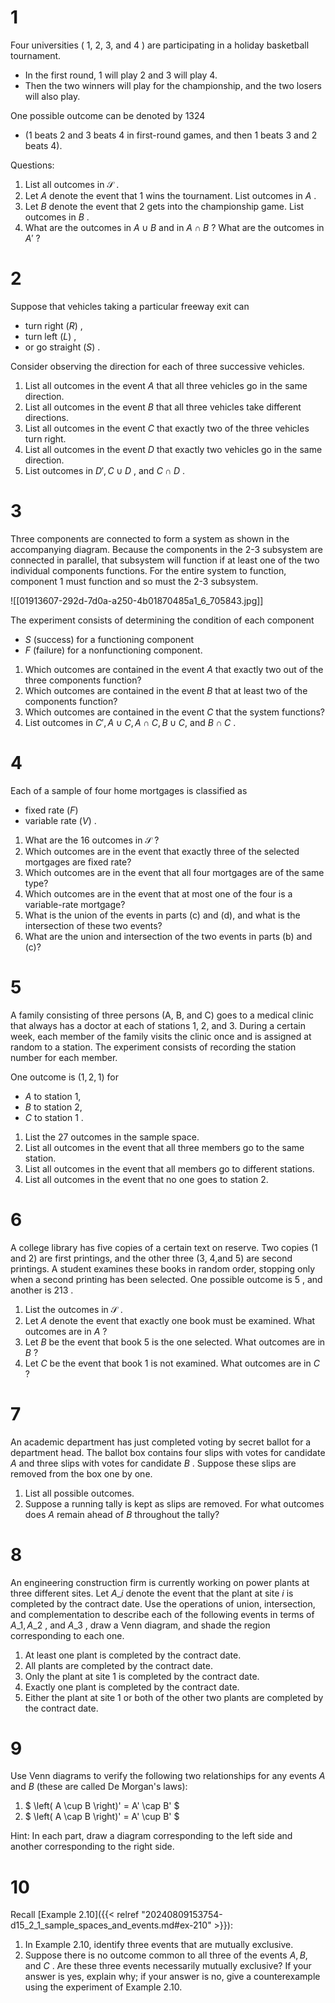 # 1

Four universities ( 1, 2, 3, and 4 ) are participating in a holiday basketball tournament.
- In the first round, 1 will play 2 and 3 will play 4.
- Then the two winners will play for the championship, and the two losers will also play.

One possible outcome can be denoted by 1324 
- (1 beats 2 and 3 beats 4 in first-round games, and then 1 beats 3 and 2 beats 4).

Questions: 
1. List all outcomes in $\mathcal{S}$ .
2. Let $A$ denote the event that 1 wins the tournament. List outcomes in $A$ .
3. Let $B$ denote the event that 2 gets into the championship game. List outcomes in $B$ .
4. What are the outcomes in $A \cup B$ and in $A \cap B$ ? What are the outcomes in $A'$ ?

# 2

Suppose that vehicles taking a particular freeway exit can 
- turn right $\left( R\right)$ , 
- turn left $\left( L\right)$ , 
- or go straight $\left( S\right)$ . 

Consider observing the direction for each of three successive vehicles.

1.  List all outcomes in the event $A$ that all three vehicles go in the same direction.
2.  List all outcomes in the event $B$ that all three vehicles take different directions.
3.  List all outcomes in the event $C$ that exactly two of the three vehicles turn right.
4.  List all outcomes in the event $D$ that exactly two vehicles go in the same direction.
5.  List outcomes in ${D}',C \cup D$ , and $C \cap D$ .

# 3

Three components are connected to form a system as shown in the accompanying diagram. 
Because the components in the 2-3 subsystem are connected in parallel, that subsystem will function if at least one of the two individual components functions. 
For the entire system to function, component 1 must function and so must the 2-3 subsystem.

![[01913607-292d-7d0a-a250-4b01870485a1_6_705843.jpg]]

The experiment consists of determining the condition of each component 
- $S$ (success) for a functioning component
- $F$ (failure) for a nonfunctioning component.

1.  Which outcomes are contained in the event $A$ that exactly two out of the three components function?
2.  Which outcomes are contained in the event $B$ that at least two of the components function?
3.  Which outcomes are contained in the event $C$ that the system functions?
4.  List outcomes in ${C}',A \cup C,A \cap C,B \cup C$, and $B \cap C$ .
# 4
Each of a sample of four home mortgages is classified as 
- fixed rate $\left( F\right)$ 
- variable rate $\left( V\right)$ .

1.  What are the 16 outcomes in $\mathcal{S}$ ?
2.  Which outcomes are in the event that exactly three of the selected mortgages are fixed rate?
3.  Which outcomes are in the event that all four mortgages are of the same type?
4.  Which outcomes are in the event that at most one of the four is a variable-rate mortgage?
5.  What is the union of the events in parts (c) and (d), and what is the intersection of these two events?
6.  What are the union and intersection of the two events in parts (b) and (c)?


# 5

A family consisting of three persons (A, B, and C) goes to a medical clinic that always has a doctor at each of stations 1, 2, and 3. 
During a certain week, each member of the family visits the clinic once and is assigned at random to a station. 
The experiment consists of recording the station number for each member. 

One outcome is $(1, 2, 1)$ for
- $A$ to station 1, 
- $B$ to station 2, 
- $C$ to station 1 .

1.  List the 27 outcomes in the sample space.
2.  List all outcomes in the event that all three members go to the same station.
3.  List all outcomes in the event that all members go to different stations.
4.  List all outcomes in the event that no one goes to station 2.

# 6

A college library has five copies of a certain text on reserve.
Two copies (1 and 2) are first printings, and the other three (3, 4,and 5) are second printings.
A student examines these books in random order, stopping only when a second printing has been selected. One possible outcome is 5 , and another is 213 .

1.  List the outcomes in $\mathcal{S}$ .
2.  Let $A$ denote the event that exactly one book must be examined. What outcomes are in $A$ ?
3.  Let $B$ be the event that book 5 is the one selected. What outcomes are in $B$ ?
4.  Let $C$ be the event that book 1 is not examined. What outcomes are in $C$ ?


# 7

An academic department has just completed voting by secret ballot for a department head. The ballot box contains four slips with votes for candidate $A$ and three slips with votes for candidate $B$ . Suppose these slips are removed from the box one by one.

1.  List all possible outcomes.
2.  Suppose a running tally is kept as slips are removed. For what outcomes does $A$ remain ahead of $B$ throughout the tally?


# 8

An engineering construction firm is currently working on power plants at three different sites. Let ${A}\_{i}$ denote the event that the plant at site $i$ is completed by the contract date. Use the operations of union, intersection, and complementation to describe each of the following events in terms of ${A}\_{1},{A}\_{2}$ , and ${A}\_{3}$ , draw a Venn diagram, and shade the region corresponding to each one.

1.  At least one plant is completed by the contract date.
2.  All plants are completed by the contract date.
3.  Only the plant at site 1 is completed by the contract date.
4.  Exactly one plant is completed by the contract date.
5.  Either the plant at site 1 or both of the other two plants are completed by the contract date.


# 9

Use Venn diagrams to verify the following two relationships for any events $A$ and $B$ (these are called De Morgan's laws):

1.  $ \left( A \cup B \right)' = A' \cap B' $
2.  $ \left( A \cap B \right)' = A' \cup B' $

Hint: In each part, draw a diagram corresponding to the left side and another corresponding to the right side.


# 10

Recall [Example 2.10]({{< relref "20240809153754-d15_2_1_sample_spaces_and_events.md#ex-210" >}}):

1.  In Example 2.10, identify three events that are mutually exclusive.
2.  Suppose there is no outcome common to all three of the events $A,B$, and $C$ . Are these three events necessarily mutually exclusive? If your answer is yes, explain why; if your answer is no, give a counterexample using the experiment of Example 2.10.

